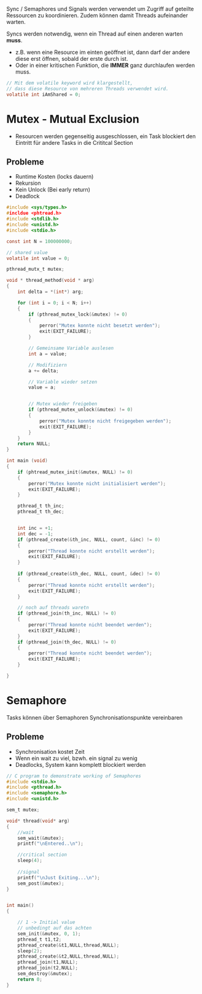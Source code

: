 Sync / Semaphores und Signals werden verwendet um Zugriff auf geteilte Ressourcen zu koordinieren. Zudem können damit Threads aufeinander warten.

Syncs werden notwendig, wenn ein Thread auf einen anderen warten **muss**.
- z.B. wenn eine Resource im einten geöffnet ist, dann darf der andere diese erst öffnen, sobald der erste durch ist.
- Oder in einer kritischen Funktion, die **IMMER** ganz durchlaufen werden muss.

```c
// Mit dem volatile keyword wird klargestellt,
// dass diese Resource von mehreren Threads verwendet wird.
volatile int iAmShared = 0;
```

# Mutex - Mutual Exclusion
- Resourcen werden gegenseitig ausgeschlossen, ein Task blockiert den Eintritt für andere Tasks in die Crititcal Section

## Probleme
- Runtime Kosten (locks dauern)
- Rekursion
- Kein Unlock (Bei early return)
- Deadlock

```c
#include <sys/types.h>
#incldue <phtread.h>
#include <stdlib.h>
#include <unistd.h>
#include <stdio.h>

const int N = 100000000;

// shared value
volatile int value = 0;

pthread_mutx_t mutex;

void * thread_method(void * arg)
{
	int delta = *(int*) arg;

	for (int i = 0; i < N; i++)
	{
		if (pthread_mutex_lock(&mutex) != 0)
		{
			perror("Mutex konnte nicht besetzt werden");
			exit(EXIT_FAILURE);
		}

		// Gemeinsame Variable auslesen
		int a = value;

		// Modifiziern
		a += delta;

		// Variable wieder setzen
		value = a;


		// Mutex wieder freigeben
		if (pthread_mutex_unlock(&mutex) != 0)
		{
			perror("Mutex konnte nicht freigegeben werden");
			exit(EXIT_FAILURE);
		}
	}
	return NULL;
}

int main (void)
{
	if (phtread_mutex_init(&mutex, NULL) != 0)
	{
		perror("Mutex konnte nicht initialisiert werden");
		exit(EXIT_FAILURE);
	}

	pthread_t th_inc;
	pthread_t th_dec;


	int inc = +1;
	int dec = -1;
	if (pthread_create(&th_inc, NULL, count, &inc) != 0)
	{
		perror("Thread konnte nicht erstellt werden");
		exit(EXIT_FAILURE);
	}
	
	if (pthread_create(&th_dec, NULL, count, &dec) != 0)
	{
		perror("Thread konnte nicht erstellt werden");
		exit(EXIT_FAILURE);
	}

	// noch auf threads waretn
	if (pthread_join(th_inc, NULL) != 0)
	{
		perror("Thread konnte nicht beendet werden");
		exit(EXIT_FAILURE);
	}
	if (pthread_join(th_dec, NULL) != 0)
	{
		perror("Thread konnte nicht beendet werden");
		exit(EXIT_FAILURE);
	}

}
```

# Semaphore
Tasks können über Semaphoren Synchronisationspunkte vereinbaren

## Probleme
- Synchronisation kostet Zeit
- Wenn ein wait zu viel, bzwh. ein signal zu wenig
- Deadlocks, System kann komplett blockiert werden

```c
// C program to demonstrate working of Semaphores
#include <stdio.h>
#include <pthread.h>
#include <semaphore.h>
#include <unistd.h>

sem_t mutex;

void* thread(void* arg)
{
	//wait
	sem_wait(&mutex);
	printf("\nEntered..\n");

	//critical section
	sleep(4);
	
	//signal
	printf("\nJust Exiting...\n");
	sem_post(&mutex);
}


int main()
{

	// 1 -> Initial value
	// unbedingt auf das achten
	sem_init(&mutex, 0, 1);
	pthread_t t1,t2;
	pthread_create(&t1,NULL,thread,NULL);
	sleep(2);
	pthread_create(&t2,NULL,thread,NULL);
	pthread_join(t1,NULL);
	pthread_join(t2,NULL);
	sem_destroy(&mutex);
	return 0;
}

```

